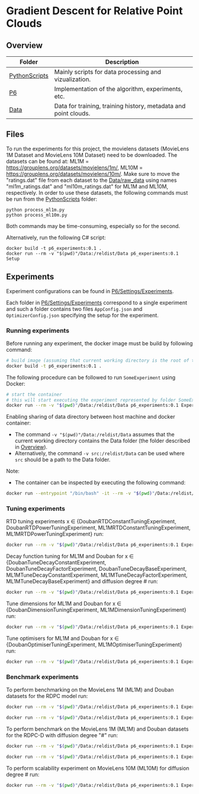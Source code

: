# Gradient Descent for Relative Point Clouds

## Overview

| Folder                                | Description                                                     |
|---------------------------------------|-----------------------------------------------------------------|
| [ PythonScripts ]( ./PythonScripts/ ) | Mainly scripts for data processing and vizualization.           |
| [ P6 ]( ./P6 )                        | Implementation of the algorithm, experiments, etc.              |
| [Data](./Data)                        | Data for training, training history, metadata and point clouds. |


## Files
To run the experiments for this project, the movielens datasets (MovieLens 1M Dataset and MovieLens 10M Dataset) need to be downloaded.
The datasets can be found at: ML1M = https://grouplens.org/datasets/movielens/1m/, ML10M = https://grouplens.org/datasets/movielens/10m/.
Make sure to move the "ratings.dat" file from each dataset to the [Data/raw_data](Data/raw_data) using names "ml1m_ratings.dat" and "ml10m_ratings.dat" for ML1M and ML10M, respectively. 
In order to use these datasets, the following commands must be run from the [PythonScripts](PythonScripts) folder:
```
python process_ml1m.py
python process_ml10m.py
```
Both commands may be time-consuming, especially so for the second. 

Alternatively, run the following C# script:
```
docker build -t p6_experiments:0.1 .
docker run --rm -v "$(pwd)"/Data:/reldist/Data p6_experiments:0.1 Setup
```

## Experiments

Experiment configurations can be found in [P6/Settings/Experiments](P6/Settings/Experiments).

Each folder in [P6/Settings/Experiments](P6/Settings/Experiments) correspond to a single experiment and such a folder contains two files `AppConfig.json` and `OptimizerConfig.json` specifying the setup for the experiment.

### Running experiments
Before running any experiment, the docker image must be build by following command:
```zsh 
# build image (assuming that current working directory is the root of the codebase)
docker build -t p6_experiments:0.1 .
```

The following procedure can be followed to run `SomeExperiment` using Docker:
```zsh
# start the container
# this will start executing the experiment represented by folder SomeExperiment 
docker run --rm -v "$(pwd)"/Data:/reldist/Data p6_experiments:0.1 Experiments SomeExperiment
```

Enabling sharing of data directory between host machine and docker container:
- The command `-v "$(pwd)"/Data:/reldist/Data` assumes that the current working directory contains the Data folder (the folder described in [Overview](#overview)).
- Alternatively, the command `-v src:/reldist/Data` can be used where `src` should be a path to the Data folder.

Note:
- The container can be inspected by executing the following command: 

```bash
docker run --entrypoint "/bin/bash" -it --rm -v "$(pwd)"/Data:/reldist/Data p6_experiments:0.1
```
### Tuning experiments
RTD tuning experiments x ∈ {DoubanRTDConstantTuningExperiment, DoubanRTDPowerTuningExperiment, ML1MRTDConstantTuningExperiment, ML1MRTDPowerTuningExperiment} run:
```zsh
docker run --rm -v "$(pwd)"/Data:/reldist/Data p6_experiments:0.1 Experiments x
```

Decay function tuning for ML1M and Douban for x ∈ {DoubanTuneDecayConstantExperiment, DoubanTuneDecayFactorExperiment, DoubanTuneDecayBaseExperiment, ML1MTuneDecayConstantExperiment, ML1MTuneDecayFactorExperiment, ML1MTuneDecayBaseExperiment} and diffusion degree # run:
```zsh
docker run --rm -v "$(pwd)"/Data:/reldist/Data p6_experiments:0.1 Experiments x #
```

Tune dimensions for ML1M and Douban for x ∈ {DoubanDimensionTuningExperiment, ML1MDimensionTuningExperiment} run:
```zsh
docker run --rm -v "$(pwd)"/Data:/reldist/Data p6_experiments:0.1 Experiments x
```

Tune optimisers for ML1M and Douban for x ∈ {DoubanOptimiserTuningExperiment, ML1MOptimiserTuningExperiment} run:
```zsh
docker run --rm -v "$(pwd)"/Data:/reldist/Data p6_experiments:0.1 Experiments x
```

### Benchmark experiments
To perform benchmarking on the MovieLens 1M (ML1M) and Douban datasets for the RDPC model run:
```zsh
docker run --rm -v "$(pwd)"/Data:/reldist/Data p6_experiments:0.1 Experiments ML1MVanillaBenchmark

docker run --rm -v "$(pwd)"/Data:/reldist/Data p6_experiments:0.1 Experiments DoubanVanillaBenchmark
```

To perform benchmark on the MovieLens 1M (ML1M) and Douban datasets for the RDPC-D with diffusion degree "#" run:
```zsh
docker run --rm -v "$(pwd)"/Data:/reldist/Data p6_experiments:0.1 Experiments ML1MDiffusionBenchmark #

docker run --rm -v "$(pwd)"/Data:/reldist/Data p6_experiments:0.1 Experiments DoubanDiffusionBenchmark #
```

To perform scalability experiment on MovieLens 10M (ML10M) for diffusion degree # run:
```zsh
docker run --rm -v "$(pwd)"/Data:/reldist/Data p6_experiments:0.1 Experiments ML10MTrueDiffusionExperiment #
```

